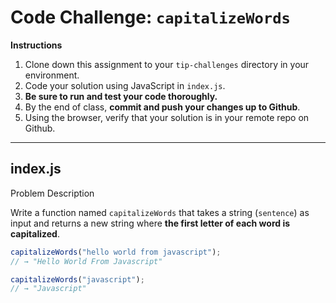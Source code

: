 # **Code Challenge:** `capitalizeWords`

**Instructions**

1. Clone down this assignment to your `tip-challenges` directory in your environment.
2. Code your solution using JavaScript in `index.js`.
3. **Be sure to run and test your code thoroughly.**
4. By the end of class, **commit and push your changes up to Github**.
5. Using the browser, verify that your solution is in your remote repo on Github.

---

## index.js

Problem Description

Write a function named  `capitalizeWords` that takes a string (`sentence`) as input and returns a new string where **the first letter of each word is capitalized**.

```jsx
capitalizeWords("hello world from javascript");
// → "Hello World From Javascript"

capitalizeWords("javascript");
// → "Javascript"
```
